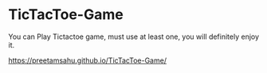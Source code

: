 # TicTacToe-Game
You can Play Tictactoe game, must use at least one, you will definitely enjoy it.

https://preetamsahu.github.io/TicTacToe-Game/
